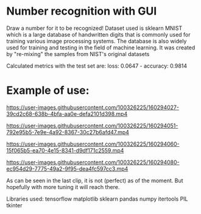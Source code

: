 # Number recognition with GUI
Draw a number for it to be recognized!
Dataset used is sklearn MNIST which is a large database of handwritten digits that is commonly used for training various image processing systems. The database is also widely used for training and testing in the field of machine learning. It was created by "re-mixing" the samples from NIST's original datasets

Calculated metrics with the test set are:
loss: 0.0647 - accuracy: 0.9814

# Example of use:


https://user-images.githubusercontent.com/100326225/160294027-39cd2c68-638b-4bfa-aa0e-defa2101d398.mp4



https://user-images.githubusercontent.com/100326225/160294051-792e95b5-7e9e-4a92-8367-30c27b6afd47.mp4



https://user-images.githubusercontent.com/100326225/160294060-15f065b5-ea70-4e15-8341-d9df171c2559.mp4



https://user-images.githubusercontent.com/100326225/160294080-ec954d29-7775-49a2-9f95-dea4fc597cc3.mp4


As can be seen in the last clip, it is not (perfect) as of the moment. But hopefully with more tuning it will reach there.


Libraries used:
tensorflow 
matplotlib
sklearn
pandas
numpy
itertools
PIL
tkinter
